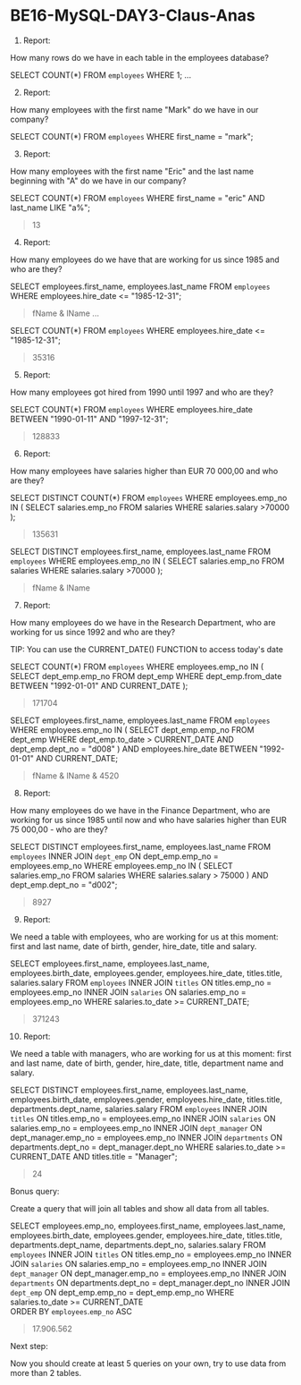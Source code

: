 # BE16-MySQL-DAY3-Claus-Anas

 1. Report:

  How many rows do we have in each table in the employees database?

 SELECT COUNT(*) FROM `employees` WHERE 1;
 ...


2. Report:

  How many employees with the first name "Mark" do we have in our company?

SELECT COUNT(*) FROM `employees` WHERE first_name = "mark";


3. Report:

  How many employees with the first name "Eric" and the last name beginning with "A" do we have in our company?

SELECT COUNT(*) FROM `employees` WHERE first_name = "eric" AND last_name LIKE "a%";

> 13

4. Report:

  How many employees do we have that are working for us since 1985 and who are they?

SELECT employees.first_name, employees.last_name FROM `employees` WHERE employees.hire_date <= "1985-12-31";

> fName & lName ...

SELECT COUNT(*) FROM `employees` WHERE employees.hire_date <= "1985-12-31";

> 35316


5. Report:

  How many employees got hired from 1990 until 1997 and who are they?

SELECT COUNT(*) FROM `employees` WHERE employees.hire_date BETWEEN "1990-01-11" AND "1997-12-31";

> 128833

6. Report:

  How many employees have salaries higher than EUR 70 000,00 and who are they? 

SELECT DISTINCT COUNT(*) FROM `employees` WHERE employees.emp_no IN ( SELECT salaries.emp_no FROM salaries WHERE salaries.salary >70000 );

> 135631

SELECT DISTINCT employees.first_name, employees.last_name 
FROM `employees` 
WHERE employees.emp_no IN 
( 
SELECT salaries.emp_no 
FROM salaries 
WHERE salaries.salary >70000 );

> fName & lName

7. Report:

  How many employees do we have in the Research Department, who are working for us since 1992 and who are they?

  TIP: You can use the CURRENT_DATE() FUNCTION to access today's date

SELECT COUNT(*) 
FROM `employees` 
WHERE employees.emp_no IN (
SELECT dept_emp.emp_no
  FROM dept_emp
  WHERE dept_emp.from_date BETWEEN "1992-01-01" AND CURRENT_DATE
);

> 171704

SELECT employees.first_name, employees.last_name 
FROM `employees` 
WHERE employees.emp_no IN (
SELECT dept_emp.emp_no
  FROM dept_emp
  WHERE dept_emp.to_date > CURRENT_DATE
  AND dept_emp.dept_no = "d008"
) AND employees.hire_date BETWEEN "1992-01-01" AND CURRENT_DATE;

> fName & lName & 4520


8. Report:

  How many employees do we have in the Finance Department, who are working for us since 1985 until now and who have salaries higher than EUR 75 000,00 - who are they?

SELECT DISTINCT employees.first_name, employees.last_name
FROM `employees` 
INNER JOIN `dept_emp` ON dept_emp.emp_no = employees.emp_no
WHERE employees.emp_no IN (
	SELECT salaries.emp_no
    FROM salaries
    WHERE salaries.salary > 75000
) AND dept_emp.dept_no = "d002";

> 8927



9. Report:

We need a table with employees, who are working for us at this moment: first and last name, date of birth, gender, hire_date, title and salary.

  SELECT employees.first_name, employees.last_name, employees.birth_date, employees.gender, employees.hire_date, titles.title, salaries.salary
  FROM `employees` 
  INNER JOIN `titles` ON titles.emp_no = employees.emp_no
  INNER JOIN `salaries` ON salaries.emp_no = employees.emp_no
  WHERE salaries.to_date >= CURRENT_DATE;

  > 371243

10. Report:

We need a table with managers, who are working for us at this moment: first and last name, date of birth, gender, hire_date, title, department name and salary.

  SELECT DISTINCT employees.first_name, employees.last_name, employees.birth_date, employees.gender, employees.hire_date, titles.title, departments.dept_name, salaries.salary
  FROM `employees` 
  INNER JOIN `titles` ON titles.emp_no = employees.emp_no
  INNER JOIN `salaries` ON salaries.emp_no = employees.emp_no 
  INNER JOIN `dept_manager` ON dept_manager.emp_no = employees.emp_no
  INNER JOIN `departments` ON departments.dept_no = dept_manager.dept_no
  WHERE salaries.to_date >= CURRENT_DATE
  AND titles.title = "Manager";

  > 24 


Bonus query:

Create a query that will join all tables and show all data from all tables.

  SELECT employees.emp_no, employees.first_name, employees.last_name, employees.birth_date, employees.gender, employees.hire_date, titles.title, departments.dept_name, departments.dept_no, salaries.salary
  FROM `employees` 
  INNER JOIN `titles` ON titles.emp_no = employees.emp_no
  INNER JOIN `salaries` ON salaries.emp_no = employees.emp_no 
  INNER JOIN `dept_manager` ON dept_manager.emp_no = employees.emp_no
  INNER JOIN `departments` ON departments.dept_no = dept_manager.dept_no
  INNER JOIN `dept_emp` ON dept_emp.emp_no = dept_emp.emp_no
  WHERE salaries.to_date >= CURRENT_DATE  
  ORDER BY `employees`.`emp_no` ASC

  > 17.906.562 



Next step:

Now you should create at least 5 queries on your own, try to use data from more than 2 tables.


